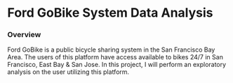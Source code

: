 # Ford GoBike System Data Analysis

### Overview
Ford GoBike is a public bicycle sharing system in the San Francisco Bay Area.
The users of this platform have access available to bikes 24/7 in San Francisco, East Bay & San Jose.
In this project, I will perform an exploratory analysis on the user utilizing this platform.
